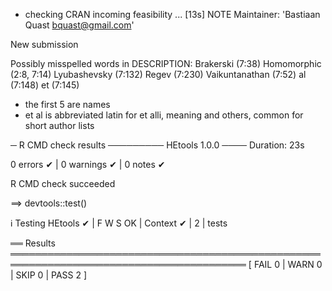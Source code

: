 * checking CRAN incoming feasibility ... [13s] NOTE
Maintainer: 'Bastiaan Quast <bquast@gmail.com>'

New submission

Possibly misspelled words in DESCRIPTION:
  Brakerski (7:38)
  Homomorphic (2:8, 7:14)
  Lyubashevsky (7:132)
  Regev (7:230)
  Vaikuntanathan (7:52)
  al (7:148)
  et (7:145)

* the first 5 are names
* et al is abbreviated latin for et alli, meaning and others, common for short author lists

─ R CMD check results ───────── HEtools 1.0.0 ────
Duration: 23s

0 errors ✔ | 0 warnings ✔ | 0 notes ✔

R CMD check succeeded

==> devtools::test()

ℹ Testing HEtools
✔ | F W S  OK | Context
✔ |         2 | tests                                                                              

══ Results ════════════════════════════════════════════════════════════════════════════════════════
[ FAIL 0 | WARN 0 | SKIP 0 | PASS 2 ]
